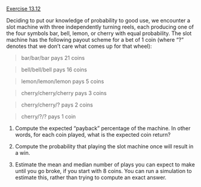 [Exercise 13.12](13-12/)

Deciding to put our knowledge of probability to good use, we encounter a
slot machine with three independently turning reels, each producing one
of the four symbols bar, bell,
lemon, or cherry with equal probability. The
slot machine has the following payout scheme for a bet of 1 coin (where
“?” denotes that we don’t care what comes up for that wheel):

> bar/bar/bar pays 21 coins

> bell/bell/bell pays 16 coins

> lemon/lemon/lemon pays 5 coins

> cherry/cherry/cherry pays 3 coins

> cherry/cherry/? pays 2 coins

> cherry/?/? pays 1 coin

1.  Compute the expected “payback” percentage of the machine. In other
    words, for each coin played, what is the expected coin return?

2.  Compute the probability that playing the slot machine once will
    result in a win.

3.  Estimate the mean and median number of plays you can expect to make
    until you go broke, if you start with 8 coins. You can run a
    simulation to estimate this, rather than trying to compute an
    exact answer.
